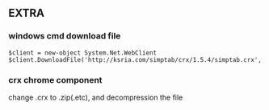 ## EXTRA
### windows cmd download file
```
$client = new-object System.Net.WebClient
$client.DownloadFile('http://ksria.com/simptab/crx/1.5.4/simptab.crx','D:\doc\simptab.crx')
```
### crx chrome component
change .crx to .zip(.etc), and decompression the file
